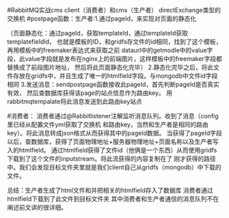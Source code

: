#RabbitMQ实战cms client（消费者）和cms（生产者） directExchange类型的交换机
#postpage函数：生产者:1.通过pageId，来实现对页面的静态化

（页面静态化：通过pageId，获取templateId，通过templateId获取templatefieldId，
也就是模板的ID，和gridfs存文件的id相同，找到了这个模板，再用模板中的freemaker表达式来获取之前
dataurl中的getmodle中的value字段，此value字段就是发布在nginx上的前端图片，这样模板中的freemaker字段都替换成了前段图片地址，
然后将此页面静态化完毕）
2.静态化完毕之后，将此文件存放在gridfs中，并且生成了唯一的htmlfield字段。与mongodb中文件id字段相同
3.发送消息：sendpostpage函数接收此pageId，首先判断pageId是否真实有效，
           然后查数据库获得该page的站点信息作为路由key。
           用rabbitmqtempalate将此消息发送到此路由key站点
           
#消费者：
消费者通过@Rabbitlistener注解监听消息队列。收到了消息（config里已经从配置文件yml获取了交换机
和路由key，当然和生产者是相同的路由key）。将此消息转成json格式从而获得其中的pageId数据。
当获得了pageId字段以后，查数据库，获得了页面物理地址+服务器物理地址+页面名称以及生产者写入的htmlfield。
通过htmlfield获得了文件id（他俩是一个东西）从而使用gridfs下载到了这个文件的inputstream。将此流获得的内容复制在了
刚才获得的路径中。我们会发现目标文件夹里就是我们client自己从gridfs（mongodb）中下载的文件。

总结：生产者生成了html文件和并把相关的htmlfield存入了数据库
消费者通过htmlfield下载到了此文件到目标文件夹  其中消费者和生产者通信的消息队列不在阐述前文讲的很详细。
